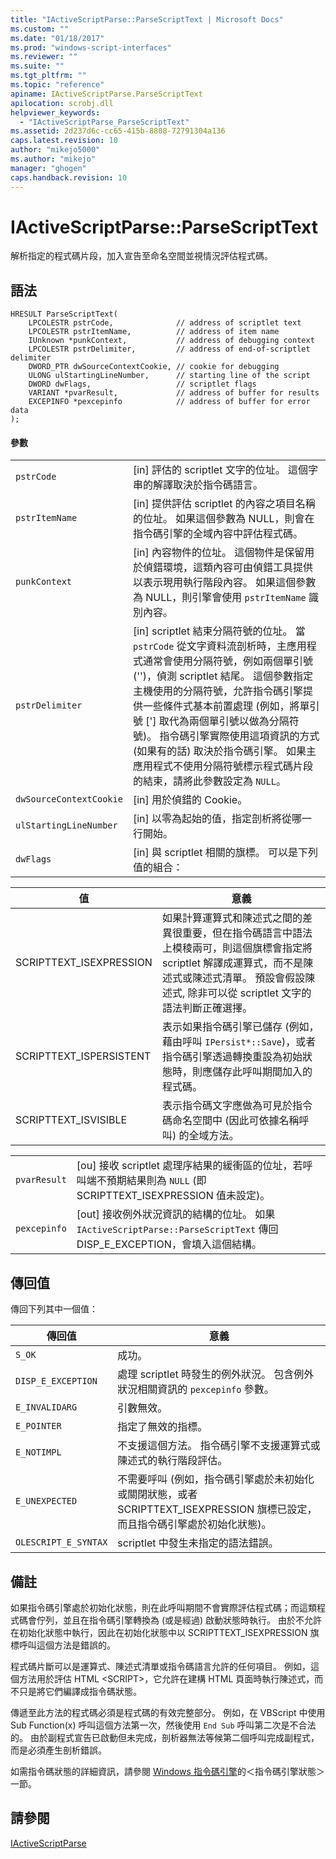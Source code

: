 ```yaml
---
title: "IActiveScriptParse::ParseScriptText | Microsoft Docs"
ms.custom: ""
ms.date: "01/18/2017"
ms.prod: "windows-script-interfaces"
ms.reviewer: ""
ms.suite: ""
ms.tgt_pltfrm: ""
ms.topic: "reference"
apiname: IActiveScriptParse.ParseScriptText
apilocation: scrobj.dll
helpviewer_keywords: 
  - "IActiveScriptParse_ParseScriptText"
ms.assetid: 2d237d6c-cc65-415b-8808-72791304a136
caps.latest.revision: 10
author: "mikejo5000"
ms.author: "mikejo"
manager: "ghogen"
caps.handback.revision: 10
---
```

# IActiveScriptParse::ParseScriptText
解析指定的程式碼片段，加入宣告至命名空間並視情況評估程式碼。  
  
## 語法  
  
```  
HRESULT ParseScriptText(  
    LPCOLESTR pstrCode,              // address of scriptlet text  
    LPCOLESTR pstrItemName,          // address of item name  
    IUnknown *punkContext,           // address of debugging context  
    LPCOLESTR pstrDelimiter,         // address of end-of-scriptlet delimiter  
    DWORD_PTR dwSourceContextCookie, // cookie for debugging  
    ULONG ulStartingLineNumber,      // starting line of the script  
    DWORD dwFlags,                   // scriptlet flags  
    VARIANT *pvarResult,             // address of buffer for results  
    EXCEPINFO *pexcepinfo            // address of buffer for error data  
);  
```  
  
#### 參數  
  
|||  
|-|-|  
|`pstrCode`|\[in\] 評估的 scriptlet 文字的位址。  這個字串的解譯取決於指令碼語言。|  
|`pstrItemName`|\[in\] 提供評估 scriptlet 的內容之項目名稱的位址。  如果這個參數為 NULL，則會在指令碼引擎的全域內容中評估程式碼。|  
|`punkContext`|\[in\] 內容物件的位址。  這個物件是保留用於偵錯環境，這類內容可由偵錯工具提供以表示現用執行階段內容。  如果這個參數為 NULL，則引擎會使用 `pstrItemName` 識別內容。|  
|`pstrDelimiter`|\[in\] scriptlet 結束分隔符號的位址。  當 `pstrCode` 從文字資料流剖析時，主應用程式通常會使用分隔符號，例如兩個單引號 \(''\)，偵測 scriptlet 結尾。  這個參數指定主機使用的分隔符號，允許指令碼引擎提供一些條件式基本前置處理 \(例如，將單引號 \['\] 取代為兩個單引號以做為分隔符號\)。  指令碼引擎實際使用這項資訊的方式 \(如果有的話\) 取決於指令碼引擎。  如果主應用程式不使用分隔符號標示程式碼片段的結束，請將此參數設定為 `NULL`。|  
|`dwSourceContextCookie`|\[in\] 用於偵錯的 Cookie。|  
|`ulStartingLineNumber`|\[in\] 以零為起始的值，指定剖析將從哪一行開始。|  
|`dwFlags`|\[in\] 與 scriptlet 相關的旗標。  可以是下列值的組合：|  
  
|值|意義|  
|-------|--------|  
|SCRIPTTEXT\_ISEXPRESSION|如果計算運算式和陳述式之間的差異很重要，但在指令碼語言中語法上模稜兩可，則這個旗標會指定將 scriptlet 解譯成運算式，而不是陳述式或陳述式清單。  預設會假設陳述式, 除非可以從 scriptlet 文字的語法判斷正確選擇。|  
|SCRIPTTEXT\_ISPERSISTENT|表示如果指令碼引擎已儲存 \(例如，藉由呼叫 `IPersist*::Save`\)，或者指令碼引擎透過轉換重設為初始狀態時，則應儲存此呼叫期間加入的程式碼。|  
|SCRIPTTEXT\_ISVISIBLE|表示指令碼文字應做為可見於指令碼命名空間中 \(因此可依據名稱呼叫\) 的全域方法。|  
  
|||  
|-|-|  
|`pvarResult`|\[ou\] 接收 scriptlet 處理序結果的緩衝區的位址，若呼叫端不預期結果則為 `NULL` \(即 SCRIPTTEXT\_ISEXPRESSION 值未設定\)。|  
|`pexcepinfo`|\[out\] 接收例外狀況資訊的結構的位址。  如果 `IActiveScriptParse::ParseScriptText` 傳回 DISP\_E\_EXCEPTION，會填入這個結構。|  
  
## 傳回值  
 傳回下列其中一個值：  
  
|傳回值|意義|  
|---------|--------|  
|`S_OK`|成功。|  
|`DISP_E_EXCEPTION`|處理 scriptlet 時發生的例外狀況。  包含例外狀況相關資訊的 `pexcepinfo` 參數。|  
|`E_INVALIDARG`|引數無效。|  
|`E_POINTER`|指定了無效的指標。|  
|`E_NOTIMPL`|不支援這個方法。  指令碼引擎不支援運算式或陳述式的執行階段評估。|  
|`E_UNEXPECTED`|不需要呼叫 \(例如，指令碼引擎處於未初始化或關閉狀態，或者 SCRIPTTEXT\_ISEXPRESSION 旗標已設定，而且指令碼引擎處於初始化狀態\)。|  
|`OLESCRIPT_E_SYNTAX`|scriptlet 中發生未指定的語法錯誤。|  
  
## 備註  
 如果指令碼引擎處於初始化狀態，則在此呼叫期間不會實際評估程式碼；而這類程式碼會佇列，並且在指令碼引擎轉換為 \(或是經過\) 啟動狀態時執行。  由於不允許在初始化狀態中執行，因此在初始化狀態中以 SCRIPTTEXT\_ISEXPRESSION 旗標呼叫這個方法是錯誤的。  
  
 程式碼片斷可以是運算式、陳述式清單或指令碼語言允許的任何項目。  例如，這個方法用於評估 HTML \<SCRIPT\>，它允許在建構 HTML 頁面時執行陳述式，而不只是將它們編譯成指令碼狀態。  
  
 傳遞至此方法的程式碼必須是程式碼的有效完整部分。  例如，在 VBScript 中使用 Sub Function\(x\) 呼叫這個方法第一次，然後使用 `End Sub` 呼叫第二次是不合法的。  由於副程式宣告已啟動但未完成，剖析器無法等候第二個呼叫完成副程式，而是必須產生剖析錯誤。  
  
 如需指令碼狀態的詳細資訊，請參閱 [Windows 指令碼引擎](../../winscript/windows-script-engines.md)的＜指令碼引擎狀態＞一節。  
  
## 請參閱  
 [IActiveScriptParse](../../winscript/reference/iactivescriptparse.md)